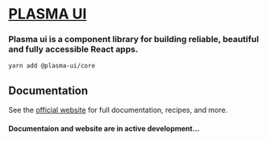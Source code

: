 # [PLASMA UI](https://plasma-ui.com/)

### Plasma ui is a component library for building reliable, beautiful and fully accessible React apps.

```
yarn add @plasma-ui/core
```

## Documentation

See the [official website](https://plasma-ui.com) for full documentation, recipes, and more.

#### Documentaion and website are in active development...
